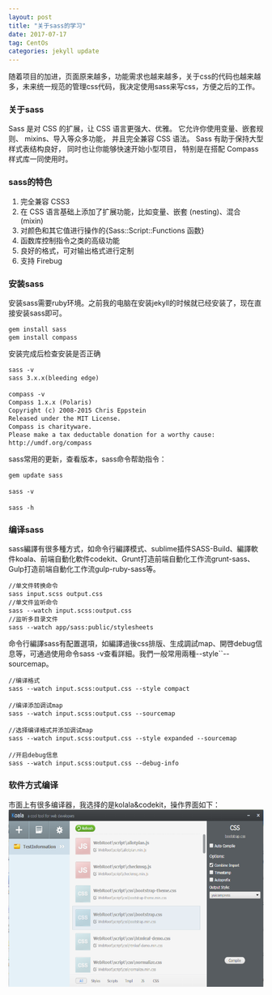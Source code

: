 ```yaml
---
layout: post
title: "关于sass的学习"
date: 2017-07-17
tag: CentOs
categories: jekyll update
---
```

随着项目的加进，页面原来越多，功能需求也越来越多，关于css的代码也越来越多，未来统一规范的管理css代码，我决定使用sass来写css，方便之后的工作。
### 关于sass
Sass 是对 CSS 的扩展，让 CSS 语言更强大、优雅。 它允许你使用变量、嵌套规则、 mixins、导入等众多功能， 并且完全兼容 CSS 语法。 Sass 有助于保持大型样式表结构良好， 同时也让你能够快速开始小型项目， 特别是在搭配 Compass 样式库一同使用时。
### sass的特色
1. 完全兼容 CSS3
2. 在 CSS 语言基础上添加了扩展功能，比如变量、嵌套 (nesting)、混合 (mixin)
3. 对颜色和其它值进行操作的{Sass::Script::Functions 函数}
4. 函数库控制指令之类的高级功能
5. 良好的格式，可对输出格式进行定制
6. 支持 Firebug

### 安装sass
安装sass需要ruby环境。之前我的电脑在安装jekyll的时候就已经安装了，现在直接安装sass即可。

```
gem install sass
gem install compass
```
安装完成后检查安装是否正确

```
sass -v
sass 3.x.x(bleeding edge)

compass -v
Compass 1.x.x (Polaris)
Copyright (c) 2008-2015 Chris Eppstein
Released under the MIT License.
Compass is charityware.
Please make a tax deductable donation for a worthy cause: http://umdf.org/compass
```
sass常用的更新，查看版本，sass命令帮助指令：

```
gem update sass

sass -v

sass -h
```
### 编译sass
sass編譯有很多種方式，如命令行編譯模式、sublime插件SASS-Build、編譯軟件koala、前端自動化軟件codekit、Grunt打造前端自動化工作流grunt-sass、Gulp打造前端自動化工作流gulp-ruby-sass等。

```
//单文件转换命令
sass input.scss output.css
//单文件监听命令
sass --watch input.scss:output.css
//监听多目录文件
sass --watch app/sass:public/stylesheets
```
命令行編譯sass有配置選項，如編譯過後css排版、生成調試map、開啓debug信息等，可通過使用命令sass -v查看詳細。我們一般常用兩種--style``--sourcemap。

```
//编译格式
sass --watch input.scss:output.css --style compact

//编译添加调试map
sass --watch input.scss:output.css --sourcemap

//选择编译格式并添加调试map
sass --watch input.scss:output.css --style expanded --sourcemap

//开启debug信息
sass --watch input.scss:output.css --debug-info
```

### 软件方式编译
市面上有很多编译器，我选择的是kolala&codekit，操作界面如下：
<img src="/images/posts/markdown/kololo.png" height="350" width="700">  





